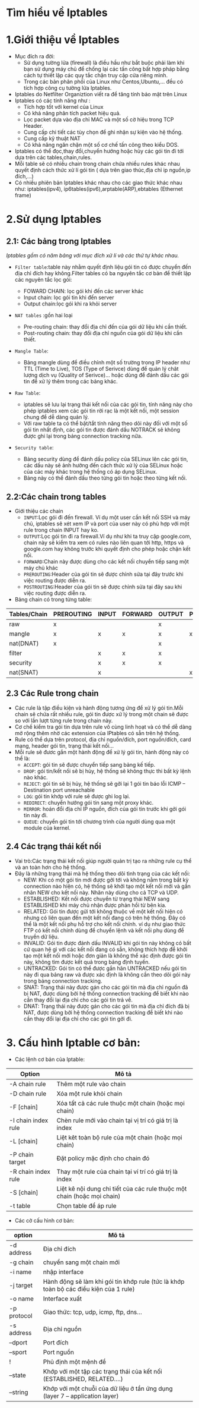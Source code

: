 ﻿# Tìm hiểu về Iptables
 
 # 1.Giới thiệu về Iptables
 - Mục đích ra đời: 
   + Sử dụng tường lửa (firewall) là điều hầu như bắt buộc phải làm khi bạn sử dụng máy chủ để chống lại các tấn công bất hợp pháp bằng cách tự thiết lập các quy tắc chặn truy cập cửa riêng mình.
   + Trong các bản phân phối của Linux như Centos,Ubuntu,... đều có tích hợp công cụ tường lửa Iptables.
 - Iptables do Netfilter Organiztion viết ra để tăng tính bảo mật trên Linux
 - Iptables có các tính năng như :
   + Tích hợp tốt với kernel của Linux
   + Có khả năng phân tích packet hiệu quả.
   + Lọc packet dựa vào địa chỉ MAC và một số cờ hiệu trong TCP Header.
   + Cung cấp chi tiết các tùy chọn để ghi nhận sự kiện vào hệ thống.
   + Cung cấp kỹ thuật NAT
   + Có khả năng ngăn chặn một số cơ chế tấn công theo kiểu DOS.
 - Iptables có thể đọc,thay đổi,chuyển hướng hoặc hủy các gói tin đi tới dựa trên các tables,chain,rules.
 - Mỗi table sẽ có  nhiều chain trong chain chứa nhiều rules khác nhau quyết định cách thức xử lí gói tin ( dựa trên giao thúc,địa chỉ ip nguồn,ip đích,...)
 - Có nhiều phiên bản Iptables khác nhau cho các giao thức khác nhau như: iptables(ipv4), ip6tables(ipv6),arptable(ARP),ebtables (Ethernet frame)
 
 # 2.Sử dụng Iptables
  
 ## 2.1: Các bảng trong Iptables
 
 *Iptables gồm có năm bảng với mục đích xử lí và các thứ tự khác nhau.*
 - `Filter table`:table này nhằm quyết định liệu gói tin có được chuyển đến địa chỉ đích hay không.Filter tables có ba nguyên tắc cơ bản để thiết lập các nguyên tắc lọc gói:
   + FOWARD CHAIN:  lọc gói khi đến các server khác
   + Input chain: lọc gói tin khi đến server
   + Output chain:lọc gói khi ra khỏi server
 
 - `NAT tables` :gồn hai loại
   + Pre-routing chain: thay đổi địa chỉ đến của gói dữ liệu khi cần thiết.
   + Post-routing chain: thay đổi địa chỉ nguồn của gói dữ liệu khi cần thiết.
   
 - `Mangle Table`:
   + Bảng mangle dùng để điều chỉnh một số trường trong IP header như TTL (Time to Live), TOS (Type of Serivce) dùng để quản lý chât lượng dịch vụ (Quality of Serivce)… hoặc dùng để đánh dấu các gói tin để xử lý thêm trong các bảng khác.
   
 - `Raw Table`:
   + iptables sẽ lưu lại trạng thái kết nối của các gói tin, tính năng này cho phép iptables xem các gói tin rời rạc là một kết nối, một session chung để dễ dàng quản lý. 
   + Với raw table ta có thể bật/tắt tính năng theo dõi này đối với một số gói tin nhất định, các gói tin được đánh dấu NOTRACK sẽ không được ghi lại trong bảng connection tracking nữa.
   
 - `Security table`:
   + Bảng security dùng để đánh dấu policy của SELinux lên các gói tin, các dấu này sẽ ảnh hưởng đến cách thức xử lý của SELinux hoặc của các máy khác trong hệ thống có áp dụng SELinux. 
   + Bảng này có thể đánh dấu theo từng gói tin hoặc theo từng kết nối.
   
 ## 2.2:Các chain trong tables
 
- Giới thiệu các chain
  + `INPUT`:Lọc gói đi đến firewall. Ví dụ một user cần kết nối SSH và máy chủ, iptables sẽ xét xem IP và port của user này có phù hợp với một rule trong chain INPUT hay ko.
  + `OUTPUT`:Lọc gói tin đi ra firewall.Ví dụ như khi ta truy cập google.com, chain này sẽ kiểm tra xem có rules nào liên quan tới http, https và google.com hay không trước khi quyết định cho phép hoặc chặn kết nối.
  + `FORWARD`:Chain này được dùng cho các kết nối chuyển tiếp sang một máy chủ khác 
  + `PREROUTING`:Header của gói tin sẽ được chỉnh sửa tại đây trước khi việc routing được diễn ra.
  + `POSTROUTING`:Header của gói tin sẽ được chỉnh sửa tại đây sau khi việc routing được diễn ra.
- Bảng chain có trong từng table:

| Tables/Chain | PREROUTING | INPUT | FORWARD | OUTPUT | POSTROUTING |
|--------------|------------|-------|---------|--------|-------------|
|raw|x| | |x| |
|mangle|x|x|x|x|x|
|nat(DNAT)|x| | |x| |
|filter| |x|x|x| |
|security| |x|x|x| |
|nat(SNAT)| |x| | |x|

## 2.3 Các Rule trong chain
- Các rule là tập điều kiện và hành động tương ứng để xử lý gói tin.Mỗi chain sẽ chứa rất nhiều rule, gói tin được xử lý trong một chain sẽ được so với lần lượt từng rule trong chain này.
- Cơ chế kiểm tra gói tin dựa trên rule vô cùng linh hoạt và có thể dễ dàng mở rộng thêm nhờ các extension của IPtables có sẵn trên hệ thống.
-  Rule có thể dựa trên protocol, địa chỉ nguồn/đích, port nguồn/đích, card mạng, header gói tin, trạng thái kết nối…
- Mỗi rule sẽ đươc gắn một hành động để xử lý gói tin, hành động này có thể là:
  + `ACCEPT`: gói tin sẽ được chuyển tiếp sang bảng kế tiếp.
  + `DROP`: gói tin/kết nối sẽ bị hủy, hệ thống sẽ không thực thi bất kỳ lệnh nào khác.
  + `REJECT`: gói tin sẽ bị hủy, hệ thống sẽ gởi lại 1 gói tin báo lỗi ICMP – Destination port unreachable
  + `LOG`: gói tin khớp với rule sẽ được ghi log lại.
  + `REDIRECT`: chuyển hướng gói tin sang một proxy khác.
  + `MIRROR`: hoán đổi địa chỉ IP nguồn, đích của gói tin trước khi gởi gói tin này đi.
  + `QUEUE`: chuyển gói tin tới chương trình của người dùng qua một module của kernel.
  
## 2.4 Các trạng thái kết nối

- Vai trò:Các trạng thái kết nối giúp người quản trị tạo ra những rule cụ thể và an toàn hơn cho hệ thống.
- Đây là những trạng thái mà hệ thống theo dõi tình trạng của các kết nối:
  + NEW: Khi có một gói tin mới được gởi tới và không nằm trong bất kỳ connection nào hiện có, hệ thống sẽ khởi tạo một kết nối mới và gắn nhãn NEW cho kết nối này. Nhãn này dùng cho cả TCP và UDP.
  + ESTABLISHED: Kết nối được chuyển từ trạng thái NEW sang ESTABLISHED khi máy chủ nhận được phản hồi từ bên kia.
  + RELATED: Gói tin được gửi tới không thuộc về một kết nối hiện có nhưng có liên quan đến một kết nối đang có trên hệ thống. Đây có thể là một kết nối phụ hỗ trợ cho kết nối chính. ví dụ như giao thức FTP có kết nối chính dùng để chuyển lệnh và kết nối phụ dùng để truyền dữ liệu.
  + INVALID: Gói tin được đánh dấu INVALID khi gói tin này không có bất cứ quan hệ gì với các kết nối đang có sẵn, không thích hợp để khởi tạo một kết nối mới hoặc đơn giản là không thể xác định được gói tin này, không tìm được kết quả trong bảng định tuyến. 
  + UNTRACKED: Gói tin có thể được gắn hãn UNTRACKED nếu gói tin này đi qua bảng raw và được xác định là không cần theo dõi gói này trong bảng connection tracking.
  + SNAT: Trạng thái này được gán cho các gói tin mà địa chỉ nguồn đã bị NAT, được dùng bởi hệ thống connection tracking để biết khi nào cần thay đổi lại địa chỉ cho các gói tin trả về.
  + DNAT: Trạng thái này được gán cho các gói tin mà địa chỉ đích đã bị NAT, được dùng bởi hệ thống connection tracking để biết khi nào cần thay đổi lại địa chỉ cho các gói tin gởi đi.
  
 # 3. Cấu hình Iptable cơ bản:
 - Các lệnh cơ bản của Iptable:
 
 | Option | Mô tả |
 |--------|-------|
 |-A chain rule|Thêm một rule vào chain|
 |-D chain rule|Xóa một rule khỏi chain|
 |-F [chain]|Xóa tất cả các rule thuộc một chain (hoặc mọi chain)|
 |-I chain index rule|Chèn rule mới vào chain tại vị trí có giá trị là index|
 |-L [chain]|Liệt kêt toàn bộ rule của một chain (hoặc mọi chain)|
 |-P chain target|Đặt policy mặc định cho chain đó|
 |-R chain index rule|Thay một rule của chain tại ví trí có giá trị là index|
 |-S [chain]|Liệt kê nội dung chi tiết của các rule thuộc một chain (hoặc mọi chain)|
 |-t table|Chọn table để áp rule|
 
 - Các cờ cấu hình cơ bản:
 
 |option | Mô tả |
 |-------|-------|
 |-d address | Địa chỉ đích |
 |-g chain| chuyển sang một chain mới|
 |-i name|nhập interface|
 |-j target|Hành động sẽ làm khi gói tin khớp rule (tức là khớp toàn bộ các điều kiện của 1 rule)|
 |-o name|Interface xuất|
 |-p protocol|Giao thức: tcp, udp, icmp, ftp, dns…|
 |-s address|Địa chỉ nguồn|
 |–dport|Port đích|
 |–sport|Port nguồn|
 |!|Phủ định một mệnh đề|
 |–state|Khớp với một tập các trạng thái của kết nối (ESTABLISHED, RELATED….)|
 |–string|Khớp với một chuỗi của dữ liệu ở tần ứng dụng (layer 7 – application layer)|
   

